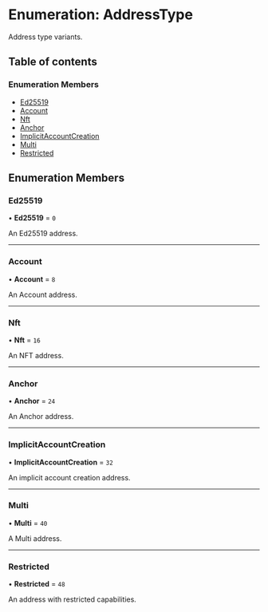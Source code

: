 # Enumeration: AddressType

Address type variants.

## Table of contents

### Enumeration Members

- [Ed25519](AddressType.md#ed25519)
- [Account](AddressType.md#account)
- [Nft](AddressType.md#nft)
- [Anchor](AddressType.md#anchor)
- [ImplicitAccountCreation](AddressType.md#implicitaccountcreation)
- [Multi](AddressType.md#multi)
- [Restricted](AddressType.md#restricted)

## Enumeration Members

### Ed25519

• **Ed25519** = ``0``

An Ed25519 address.

___

### Account

• **Account** = ``8``

An Account address.

___

### Nft

• **Nft** = ``16``

An NFT address.

___

### Anchor

• **Anchor** = ``24``

An Anchor address.

___

### ImplicitAccountCreation

• **ImplicitAccountCreation** = ``32``

An implicit account creation address.

___

### Multi

• **Multi** = ``40``

A Multi address.

___

### Restricted

• **Restricted** = ``48``

An address with restricted capabilities.
